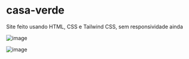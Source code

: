 # casa-verde

Site feito usando HTML, CSS e Tailwind CSS, sem responsividade ainda


![image](https://user-images.githubusercontent.com/87675978/236202832-22f725af-c14d-4bb3-9447-259d15956d71.png)

![image](https://user-images.githubusercontent.com/87675978/236202902-44b0b62f-8aff-4fdb-b601-452a3d73e9f4.png)
